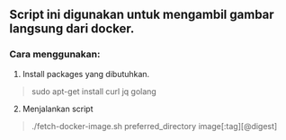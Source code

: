 ## Script ini digunakan untuk mengambil gambar langsung dari docker.

### Cara menggunakan:

1. Install packages yang dibutuhkan.
> sudo apt-get install curl jq golang

2. Menjalankan script
> ./fetch-docker-image.sh preferred_directory image[:tag][@digest]
